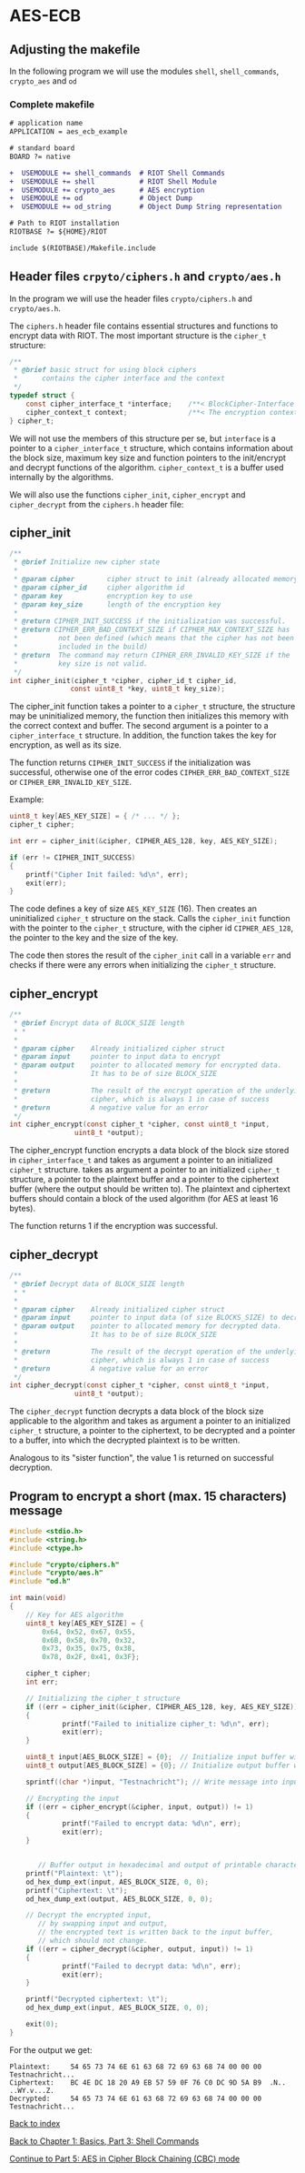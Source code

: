 # AES-ECB

## Adjusting the makefile

In the following program we will use the modules `shell`, `shell_commands`, `crypto_aes` and `od`


### Complete makefile

```diff
# application name
APPLICATION = aes_ecb_example

# standard board
BOARD ?= native

+  USEMODULE += shell_commands  # RIOT Shell Commands
+  USEMODULE += shell           # RIOT Shell Module
+  USEMODULE += crypto_aes      # AES encryption
+  USEMODULE += od              # Object Dump
+  USEMODULE += od_string       # Object Dump String representation

# Path to RIOT installation
RIOTBASE ?= ${HOME}/RIOT

include $(RIOTBASE)/Makefile.include
```

## Header files `crpyto/ciphers.h` and `crypto/aes.h`

In the program we will use the header files `crypto/ciphers.h` and `crypto/aes.h`.

The `ciphers.h` header file contains essential structures and functions to encrypt data with RIOT.
The most important structure is the `cipher_t` structure:

```c
/**
 * @brief basic struct for using block ciphers
 *    	contains the cipher interface and the context
 */
typedef struct {
	const cipher_interface_t *interface;    /**< BlockCipher-Interface for the Cipher-Algorithms */
	cipher_context_t context;               /**< The encryption context (buffer) for the algorithm */
} cipher_t;
```

We will not use the members of this structure per se, but `interface` is a pointer to a `cipher_interface_t` structure,
which contains information about the block size, maximum key size and function pointers to the init/encrypt and decrypt functions of the algorithm.
`cipher_context_t` is a buffer used internally by the algorithms.

We will also use the functions `cipher_init`, `cipher_encrypt` and `cipher_decrypt` from the `ciphers.h` header file:

## cipher_init

```c
/**
 * @brief Initialize new cipher state
 *
 * @param cipher        cipher struct to init (already allocated memory)
 * @param cipher_id     cipher algorithm id
 * @param key           encryption key to use
 * @param key_size      length of the encryption key
 *
 * @return CIPHER_INIT_SUCCESS if the initialization was successful.
 * @return CIPHER_ERR_BAD_CONTEXT_SIZE if CIPHER_MAX_CONTEXT_SIZE has  
 *          not been defined (which means that the cipher has not been 
 *          included in the build)
 * @return  The command may return CIPHER_ERR_INVALID_KEY_SIZE if the
 *      	key size is not valid.
 */
int cipher_init(cipher_t *cipher, cipher_id_t cipher_id,
               const uint8_t *key, uint8_t key_size);
```

The cipher_init function takes a pointer to a `cipher_t` structure, the structure may be uninitialized memory,
the function then initializes this memory with the correct context and buffer.
The second argument is a pointer to a `cipher_interface_t` structure.
In addition, the function takes the key for encryption, as well as its size.

The function returns `CIPHER_INIT_SUCCESS` if the initialization was successful,
otherwise one of the error codes `CIPHER_ERR_BAD_CONTEXT_SIZE` or `CIPHER_ERR_INVALID_KEY_SIZE`.

Example:

```c
uint8_t key[AES_KEY_SIZE] = { /* ... */ };
cipher_t cipher;

int err = cipher_init(&cipher, CIPHER_AES_128, key, AES_KEY_SIZE);

if (err != CIPHER_INIT_SUCCESS)
{
    printf("Cipher Init failed: %d\n", err);
    exit(err);
}
```

The code defines a key of size `AES_KEY_SIZE` (16).
Then creates an uninitialized `cipher_t` structure on the stack.
Calls the `cipher_init` function with the pointer to the `cipher_t` structure, 
with the cipher id `CIPHER_AES_128`, the pointer to the key and the size of the key.

The code then stores the result of the `cipher_init` call in a variable `err` and
checks if there were any errors when initializing the `cipher_t` structure.

## cipher_encrypt

```c
/**
 * @brief Encrypt data of BLOCK_SIZE length
 * *
 *
 * @param cipher    Already initialized cipher struct
 * @param input     pointer to input data to encrypt
 * @param output    pointer to allocated memory for encrypted data.
 *                  It has to be of size BLOCK_SIZE
 *
 * @return          The result of the encrypt operation of the underlying
 *                  cipher, which is always 1 in case of success
 * @return          A negative value for an error
 */
int cipher_encrypt(const cipher_t *cipher, const uint8_t *input,
               	uint8_t *output);
```

The cipher_encrypt function encrypts a data block of the block size stored in `cipher_interface_t` and takes as argument a pointer to an initialized `cipher_t` structure.
takes as argument a pointer to an initialized `cipher_t` structure,
a pointer to the plaintext buffer and a pointer to the ciphertext buffer (where the output should be written to).
The plaintext and ciphertext buffers should contain a block of the used algorithm (for AES at least 16 bytes).

The function returns 1 if the encryption was successful.

## cipher_decrypt

```c
/**
 * @brief Decrypt data of BLOCK_SIZE length
 * *
 *
 * @param cipher    Already initialized cipher struct
 * @param input     pointer to input data (of size BLOCKS_SIZE) to decrypt
 * @param output    pointer to allocated memory for decrypted data.
 *                  It has to be of size BLOCK_SIZE
 *
 * @return          The result of the decrypt operation of the underlying
 *                  cipher, which is always 1 in case of success
 * @return          A negative value for an error
 */
int cipher_decrypt(const cipher_t *cipher, const uint8_t *input,
               	uint8_t *output);
```

The `cipher_decrypt` function decrypts a data block of the block size applicable to the algorithm and
takes as argument a pointer to an initialized `cipher_t` structure, a pointer to the ciphertext,
to be decrypted and a pointer to a buffer,
into which the decrypted plaintext is to be written.

Analogous to its "sister function", the value 1 is returned on successful decryption.

## Program to encrypt a short (max. 15 characters) message

```c
#include <stdio.h>
#include <string.h>
#include <ctype.h>

#include "crypto/ciphers.h"
#include "crypto/aes.h"
#include "od.h"

int main(void)
{
	// Key for AES algorithm
	uint8_t key[AES_KEY_SIZE] = {
    	0x64, 0x52, 0x67, 0x55,
    	0x6B, 0x58, 0x70, 0x32,
    	0x73, 0x35, 0x75, 0x38,
    	0x78, 0x2F, 0x41, 0x3F};

	cipher_t cipher;
	int err;

	// Initializing the cipher_t structure
	if ((err = cipher_init(&cipher, CIPHER_AES_128, key, AES_KEY_SIZE)) != CIPHER_INIT_SUCCESS)
	{
    	     printf("Failed to initialize cipher_t: %d\n", err);
    	     exit(err);
	}

	uint8_t input[AES_BLOCK_SIZE] = {0};  // Initialize input buffer with zeros
	uint8_t output[AES_BLOCK_SIZE] = {0}; // Initialize output buffer with zeros

	sprintf((char *)input, "Testnachricht"); // Write message into input buffer

	// Encrypting the input
	if ((err = cipher_encrypt(&cipher, input, output)) != 1)
	{
    	     printf("Failed to encrypt data: %d\n", err);
    	     exit(err);
	}


       // Buffer output in hexadecimal and output of printable characters in ASCII
	printf("Plaintext: \t");
	od_hex_dump_ext(input, AES_BLOCK_SIZE, 0, 0);
	printf("Ciphertext: \t");
	od_hex_dump_ext(output, AES_BLOCK_SIZE, 0, 0);

	// Decrypt the encrypted input,
       // by swapping input and output,
       // the encrypted text is written back to the input buffer,
       // which should not change.
	if ((err = cipher_decrypt(&cipher, output, input)) != 1)
	{
    	     printf("Failed to decrypt data: %d\n", err);
    	     exit(err);
	}

	printf("Decrypted ciphertext: \t");
	od_hex_dump_ext(input, AES_BLOCK_SIZE, 0, 0);

	exit(0);
}
```

For the output we get:

```
Plaintext:     54 65 73 74 6E 61 63 68 72 69 63 68 74 00 00 00  Testnachricht...
Ciphertext:    BC 4E DC 18 20 A9 EB 57 59 0F 76 C0 DC 9D 5A B9  .N.. ..WY.v...Z.
Decrypted:	   54 65 73 74 6E 61 63 68 72 69 63 68 74 00 00 00  Testnachricht...
```

[Back to index](../../README.md)

[Back to Chapter 1: Basics, Part 3: Shell Commands](../Kapitel_1_Grundlagen/03_ShellCommands_de.md)

[Continue to Part 5: AES in Cipher Block Chaining (CBC) mode](05_AES_CBC_en.md)